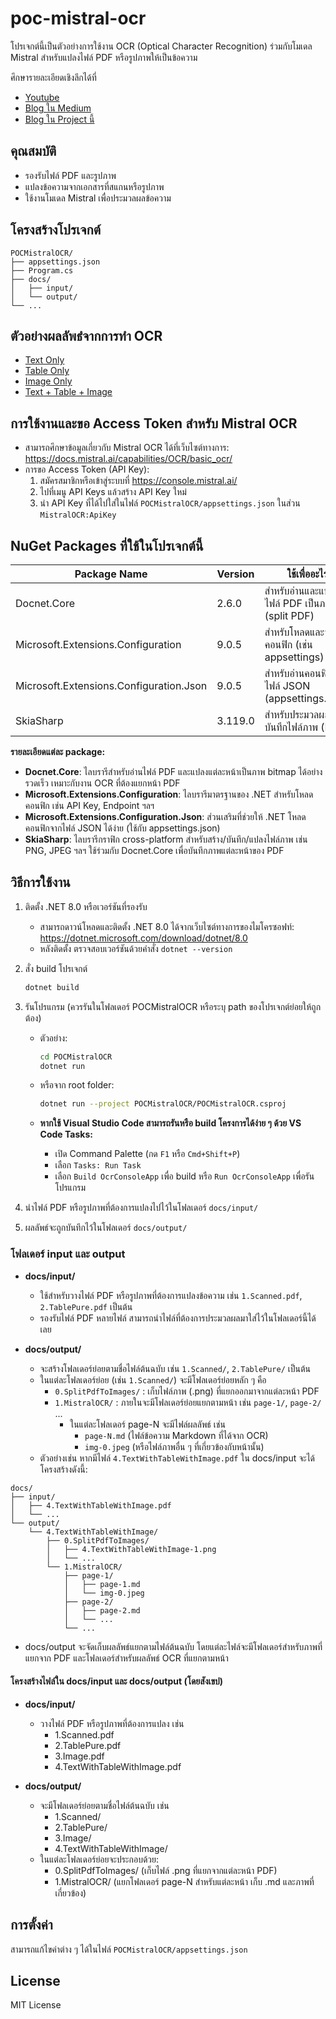 # poc-mistral-ocr

โปรเจกต์นี้เป็นตัวอย่างการใช้งาน OCR (Optical Character Recognition) ร่วมกับโมเดล Mistral สำหรับแปลงไฟล์ PDF หรือรูปภาพให้เป็นข้อความ


ศึกษารายละเอียดเชิงลึกได้ที่
- [Youtube](./blog.md)
- [Blog ใน Medium](./blog.md)
- [Blog ใน Project นี้](./blog.md)

## คุณสมบัติ

- รองรับไฟล์ PDF และรูปภาพ
- แปลงข้อความจากเอกสารที่สแกนหรือรูปภาพ
- ใช้งานโมเดล Mistral เพื่อประมวลผลข้อความ

## โครงสร้างโปรเจกต์

```
POCMistralOCR/
├── appsettings.json
├── Program.cs
├── docs/
│   ├── input/
│   └── output/
└── ...
```
## ตัวอย่างผลลัพธํจากการทำ OCR
- [Text Only](./POCMistralOCR/docs/output/1.Scanned/1.MistralOCR/page-1/page-1.md)
- [Table Only](./POCMistralOCR/docs/output/2.TablePure/1.MistralOCR/page-1/page-1.md)
- [Image Only](./POCMistralOCR/docs/output/3.Image/1.MistralOCR/page-1/page-1.md)
- [Text + Table + Image](./POCMistralOCR/docs/output/4.TextWithTableWithImage/1.MistralOCR/)

## การใช้งานและขอ Access Token สำหรับ Mistral OCR

- สามารถศึกษาข้อมูลเกี่ยวกับ Mistral OCR ได้ที่เว็บไซต์ทางการ: https://docs.mistral.ai/capabilities/OCR/basic_ocr/
- การขอ Access Token (API Key):
  1. สมัครสมาชิกหรือเข้าสู่ระบบที่ https://console.mistral.ai/
  2. ไปที่เมนู API Keys แล้วสร้าง API Key ใหม่
  3. นำ API Key ที่ได้ไปใส่ในไฟล์ `POCMistralOCR/appsettings.json` ในส่วน `MistralOCR:ApiKey`

## NuGet Packages ที่ใช้ในโปรเจกต์นี้

| Package Name                        | Version   | ใช้เพื่ออะไร                                    |
|-------------------------------------|-----------|-------------------------------------------------|
| Docnet.Core                        | 2.6.0     | สำหรับอ่านและแปลงไฟล์ PDF เป็นภาพ (split PDF)   |
| Microsoft.Extensions.Configuration | 9.0.5     | สำหรับโหลดและจัดการคอนฟิก (เช่น appsettings)   |
| Microsoft.Extensions.Configuration.Json | 9.0.5 | สำหรับอ่านคอนฟิกจากไฟล์ JSON (appsettings.json) |
| SkiaSharp                           | 3.119.0   | สำหรับประมวลผลและบันทึกไฟล์ภาพ (PNG)           |

**รายละเอียดแต่ละ package:**
- **Docnet.Core**: ไลบรารีสำหรับอ่านไฟล์ PDF และแปลงแต่ละหน้าเป็นภาพ bitmap ได้อย่างรวดเร็ว เหมาะกับงาน OCR ที่ต้องแยกหน้า PDF
- **Microsoft.Extensions.Configuration**: ไลบรารีมาตรฐานของ .NET สำหรับโหลดคอนฟิก เช่น API Key, Endpoint ฯลฯ
- **Microsoft.Extensions.Configuration.Json**: ส่วนเสริมที่ช่วยให้ .NET โหลดคอนฟิกจากไฟล์ JSON ได้ง่าย (ใช้กับ appsettings.json)
- **SkiaSharp**: ไลบรารีกราฟิก cross-platform สำหรับสร้าง/บันทึก/แปลงไฟล์ภาพ เช่น PNG, JPEG ฯลฯ ใช้ร่วมกับ Docnet.Core เพื่อบันทึกภาพแต่ละหน้าของ PDF

## วิธีการใช้งาน

1. ติดตั้ง .NET 8.0 หรือเวอร์ชันที่รองรับ
   - สามารถดาวน์โหลดและติดตั้ง .NET 8.0 ได้จากเว็บไซต์ทางการของไมโครซอฟท์: https://dotnet.microsoft.com/download/dotnet/8.0
   - หลังติดตั้ง ตรวจสอบเวอร์ชันด้วยคำสั่ง `dotnet --version`
2. สั่ง build โปรเจกต์

   ```sh
   dotnet build
   ```

3. รันโปรแกรม (ควรรันในโฟลเดอร์ POCMistralOCR หรือระบุ path ของโปรเจกต์ย่อยให้ถูกต้อง)
   - ตัวอย่าง:

     ```sh
     cd POCMistralOCR
     dotnet run
     ```

   - หรือจาก root folder:

     ```sh
     dotnet run --project POCMistralOCR/POCMistralOCR.csproj
     ```

   - **หากใช้ Visual Studio Code สามารถรันหรือ build โครงการได้ง่าย ๆ ด้วย VS Code Tasks:**
     - เปิด Command Palette (กด `F1` หรือ `Cmd+Shift+P`)
     - เลือก `Tasks: Run Task`
     - เลือก `Build OcrConsoleApp` เพื่อ build หรือ `Run OcrConsoleApp` เพื่อรันโปรแกรม

4. นำไฟล์ PDF หรือรูปภาพที่ต้องการแปลงไปไว้ในโฟลเดอร์ `docs/input/`
5. ผลลัพธ์จะถูกบันทึกไว้ในโฟลเดอร์ `docs/output/`

### โฟลเดอร์ input และ output

- **docs/input/**
  - ใช้สำหรับวางไฟล์ PDF หรือรูปภาพที่ต้องการแปลงข้อความ เช่น `1.Scanned.pdf`, `2.TablePure.pdf` เป็นต้น
  - รองรับไฟล์ PDF หลายไฟล์ สามารถนำไฟล์ที่ต้องการประมวลผลมาใส่ไว้ในโฟลเดอร์นี้ได้เลย

- **docs/output/**
  - จะสร้างโฟลเดอร์ย่อยตามชื่อไฟล์ต้นฉบับ เช่น `1.Scanned/`, `2.TablePure/` เป็นต้น
  - ในแต่ละโฟลเดอร์ย่อย (เช่น `1.Scanned/`) จะมีโฟลเดอร์ย่อยหลัก ๆ คือ
    - `0.SplitPdfToImages/` : เก็บไฟล์ภาพ (.png) ที่แยกออกมาจากแต่ละหน้า PDF
    - `1.MistralOCR/` : ภายในจะมีโฟลเดอร์ย่อยแยกตามหน้า เช่น `page-1/`, `page-2/` ...
      - ในแต่ละโฟลเดอร์ page-N จะมีไฟล์ผลลัพธ์ เช่น
        - `page-N.md` (ไฟล์ข้อความ Markdown ที่ได้จาก OCR)
        - `img-0.jpeg` (หรือไฟล์ภาพอื่น ๆ ที่เกี่ยวข้องกับหน้านั้น)
  - ตัวอย่างเช่น หากมีไฟล์ `4.TextWithTableWithImage.pdf` ใน docs/input จะได้โครงสร้างดังนี้:

```text
docs/
├── input/
│   ├── 4.TextWithTableWithImage.pdf
│   └── ...
└── output/
    └── 4.TextWithTableWithImage/
        ├── 0.SplitPdfToImages/
        │   ├── 4.TextWithTableWithImage-1.png
        │   └── ...
        └── 1.MistralOCR/
            ├── page-1/
            │   ├── page-1.md
            │   └── img-0.jpeg
            ├── page-2/
            │   ├── page-2.md
            │   └── ...
            └── ...
```

- docs/output จะจัดเก็บผลลัพธ์แยกตามไฟล์ต้นฉบับ โดยแต่ละไฟล์จะมีโฟลเดอร์สำหรับภาพที่แยกจาก PDF และโฟลเดอร์สำหรับผลลัพธ์ OCR ที่แยกตามหน้า

#### โครงสร้างไฟล์ใน docs/input และ docs/output (โดยสังเขป)

- **docs/input/**
  - วางไฟล์ PDF หรือรูปภาพที่ต้องการแปลง เช่น
    - 1.Scanned.pdf
    - 2.TablePure.pdf
    - 3.Image.pdf
    - 4.TextWithTableWithImage.pdf

- **docs/output/**
  - จะมีโฟลเดอร์ย่อยตามชื่อไฟล์ต้นฉบับ เช่น
    - 1.Scanned/
    - 2.TablePure/
    - 3.Image/
    - 4.TextWithTableWithImage/
  - ในแต่ละโฟลเดอร์ย่อยจะประกอบด้วย:
    - 0.SplitPdfToImages/   (เก็บไฟล์ .png ที่แยกจากแต่ละหน้า PDF)
    - 1.MistralOCR/   (แยกโฟลเดอร์ page-N สำหรับแต่ละหน้า เก็บ .md และภาพที่เกี่ยวข้อง)

## การตั้งค่า

สามารถแก้ไขค่าต่าง ๆ ได้ในไฟล์ `POCMistralOCR/appsettings.json`

## License

MIT License
